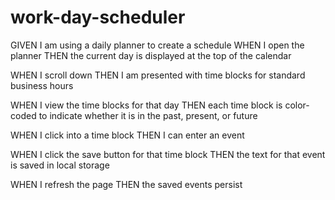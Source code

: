 # work-day-scheduler

GIVEN I am using a daily planner to create a schedule
WHEN I open the planner
THEN the current day is displayed at the top of the calendar
<!--done-->

WHEN I scroll down
THEN I am presented with time blocks for standard business hours
<!--done-->

WHEN I view the time blocks for that day
THEN each time block is color-coded to indicate whether it is in the past, present, or future


WHEN I click into a time block
THEN I can enter an event
<!--done-->

WHEN I click the save button for that time block
THEN the text for that event is saved in local storage


WHEN I refresh the page
THEN the saved events persist

